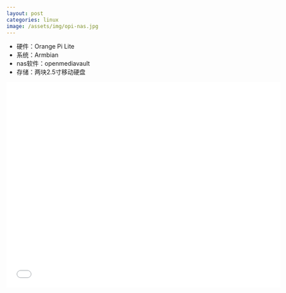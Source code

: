 ```yaml
---
layout: post
categories: linux
image: /assets/img/opi-nas.jpg
---
```


* 硬件：Orange Pi Lite
* 系统：Armbian
* nas软件：openmediavault
* 存储：两块2.5寸移动硬盘

<iframe src="//player.bilibili.com/player.html?aid=93170202&bvid=BV1FE411774H&cid=159073020&page=1" scrolling="no" border="0" frameborder="no" framespacing="0" allowfullscreen="true" width="640px" height="480px"> </iframe>